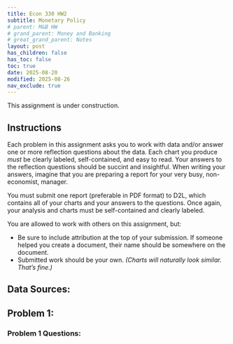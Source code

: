 ```yaml
---
title: Econ 330 HW2
subtitle: Monetary Policy
# parent: M&B HW
# grand_parent: Money and Banking
# great_grand_parent: Notes
layout: post
has_children: false
has_toc: false
toc: true
date: 2025-08-20
modified: 2025-08-26
nav_exclude: true
---
```


<!-- This assignment is adapted in-part from material by Terry J. Fitzgerald. -->

This assignment is under construction.


## Instructions

Each problem in this assignment asks you to work with data and/or answer one or more reflection questions about the data.
Each chart you produce *must* be clearly labeled, self-contained, and easy to read. 
Your answers to the reflection questions should be succint and insightful. 
When writing your answers, imagine that you are preparing a report for your very busy, non-economist, manager.

You must submit one report (preferable in PDF format) to D2L, 
which contains all of your charts and your answers to the questions.
Once again, your analysis and charts must be self-contained and clearly labeled. 

You are allowed to work with others on this assignment, but:
- Be sure to include attribution at the top of your submission. If someone helped you create a document, their name should be somewhere on the document.
- Submitted work should be your own. *(Charts will naturally look similar. That’s fine.)*



## Data Sources:


## Problem 1: 




### Problem 1 Questions: 



